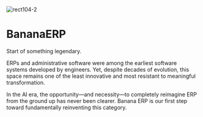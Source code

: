 ![rect104-2](https://github.com/user-attachments/assets/c60ad4f4-982a-484c-acea-460f745ea08e)

# BananaERP
Start of something legendary.

ERPs and administrative software were among the earliest software systems developed by engineers. Yet, despite decades of evolution, this space remains one of the least innovative and most resistant to meaningful transformation.

In the AI era, the opportunity—and necessity—to completely reimagine ERP from the ground up has never been clearer. Banana ERP is our first step toward fundamentally reinventing this category.
